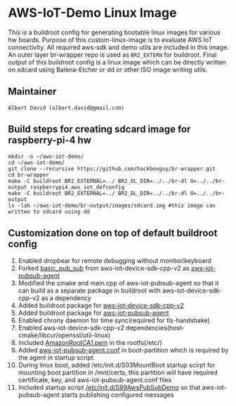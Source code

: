# AWS-IoT-Demo Linux Image

This is a buildroot config for generating bootable linux images for various hw boards. Purpose of this custom-linux-image is to evaluate AWS IoT connectivity. All required aws-sdk and demo utils are included in this image. An outer layer br-wrapper repo is used as ```BR2_EXTERN``` for buildroot. Final output of this buildroot config is a linux image which can be directly written on sdcard using Balena-Etcher or dd or other ISO image writing utils.

## Maintainer
	Albert David (albert.david@gmail.com)

## Build steps for creating sdcard image for raspberry-pi-4 hw
    mkdir -o ~/aws-iot-demo/
    cd ~/aws-iot-demo/
    git clone --recursive https://github.com/hackboxguy/br-wrapper.git
    cd br-wrapper
    make -C buildroot BR2_EXTERNAL=../ BR2_DL_DIR=../../br-dl O=../../br-output raspberrypi4_aws_iot_defconfig
    make -C buildroot BR2_EXTERNAL=../ BR2_DL_DIR=../../br-dl O=../../br-output
    ls -lah ~/aws-iot-demo/br-output/images/sdcard.img #this image can written to sdcard using dd

## Customization done on top of default buildroot config
1. Enabled dropbear for remote debugging without monitor/keyboard
2. Forked [basic_pub_sub](https://github.com/aws/aws-iot-device-sdk-cpp-v2/tree/main/samples/pub_sub/basic_pub_sub) from aws-iot-device-sdk-cpp-v2 as [aws-iot-pubsub-agent](https://github.com/hackboxguy/aws-iot-pubsub-agent)
3. Modified the cmake and main.cpp of aws-iot-pubsub-agent so that it can build as a separate package in buildroot with aws-iot-device-sdk-cpp-v2 as a dependency
4. Added buildroot package for [aws-iot-device-sdk-cpp-v2](https://github.com/hackboxguy/br-wrapper/tree/main/package/aws-iot-device-sdk-cpp-v2)
5. Added buildroot package for [aws-iot-pubsub-agent](https://github.com/hackboxguy/br-wrapper/tree/main/package/aws-iot-pubsub-agent)
6. Enabled chrony daemon for time sync(required for tls-handshake)
7. Enabled aws-iot-device-sdk-cpp-v2 dependencies(host-cmake/libcur/openssl/util-linux)
8. Included [AmazonRootCA1.pem](https://github.com/hackboxguy/br-wrapper/blob/main/board/aws-iot-demo/fs-overlay/etc/AmazonRootCA1.pem) in the rootfs(/etc/)
9. Added [aws-iot-pubsub-agent.conf](https://github.com/hackboxguy/br-wrapper/blob/main/board/aws-iot-demo/fs-overlay/etc/aws-iot-pubsub-agent.conf) in boot-partition which is required by the agent in startup script.
10. During linux boot, added /etc/init.d/S03MountBoot startup scirpt for mounting boot partition in /mnt/certs, this partition will have required certificate, key, and aws-iot-pubsub-agent.conf files
11. Included startup script [/etc/init.d/S99AwsPubSubDemo](https://github.com/hackboxguy/br-wrapper/blob/main/board/aws-iot-demo/fs-overlay/etc/init.d/S99AwsPubSubDemo) so that aws-iot-pubsub-agent starts publishing configured messages
